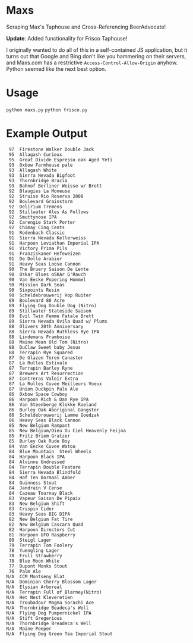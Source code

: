 Maxs
====

Scraping Max's Taphouse and Cross-Referencing BeerAdvocate!

**Update**: Added functionality for Frisco Taphouse!

I originally wanted to do all of this in a self-contained JS application, but it turns out that Google and Bing don't like you hammering on their servers, and Maxs.com has a restrictive `Access-Control-Allow-Origin` anyhow.  Python seemed like the next best option.

Usage
====

`python maxs.py`
`python frisco.py`

Example Output
====
 
```
 97  Firestone Walker Double Jack
 95  Allagash Curieux
 95  Great Divide Espresso oak Aged Yeti
 93  Oxbow Farmhouse pale
 93  Allagash White
 93  Sierra Nevada Bigfoot
 93  Thornbridge Bracia
 93  Bahnof Berliner Weisse w/ Brett
 92  Blaugies La Moneuse 
 92  Struise Rio Reserva 2008
 92  Boulevard Grainstorm
 92  Delirium Tremens
 92  Stillwater Ales As Follows
 92  Smuttynose IPA
 92  Carengie Stark Porter
 92  Chimay Cinq Cents
 91  Rodenbach Classic
 91  Sierra Nevada Kellerweiss
 91  Harpoon Leviathan Imperial IPA
 91  Victory Prima Pils
 91  Franziskaner Hefeweizen
 91  De Dolle Arabier
 91  Heavy Seas Loose Cannon
 90  The Bruery Saison De Lente
 90  Oskar Blues oSKAr G'Rauch
 90  Van Eecke Popering Hommel
 90  Mission Dark Seas
 90  Sixpoints Resin
 90  Scheldebrouwerij Hop Ruiter
 89  Boulevard 80 Acre
 89  Flying Dog Double Dog (Nitro)
 89  Stillwater Stateside Saison
 89  Evil Twin Femme Fatale Brett
 89  Sierra Nevada Ovila Quad w/ Plums
 88  Olivers 20th Anniversary
 88  Sierra Nevada Ruthless Rye IPA
 88  Lindemans Framboise
 88  Maine Mean Old Tom (Nitro)
 88  DuClaw Sweet baby Jesus
 88  Terrapin Rye Squared
 87  De Glazen Toren Canaster
 87  La Rulles Estivale
 87  Terrapin Barley Ryne
 87  Brewers Art Resurrection
 87  Contreras Valeir Extra
 87  La Rulles Cuvee Meilleurs Voeux
 87  Union Duckpin Pale Ale
 86  Oxbow Space Cowboy
 86  Harpoon Rich & Dan Rye IPA
 86  Van Steenberge Klokke Roeland
 86  Burley Oak Aboriginal Gangster
 86  Scheldebrouwerij Lamme Goedzak
 86  Heavy Seas Black Cannon
 85  New Belgium Rampant
 85  New Belgium/Dieu Du Ciel Heavenly Feijoa
 85  Fritz Briem Gratzer
 85  Burley Oak Rude Boy
 84  Van Eecke Cuvee Watou
 84  Blue Mountain  Steel Wheels
 84  Harpoon Black IPA
 84  Alvinne Undressed
 84  Terrapin Double Feature
 84  Sierra Nevada Blindfold 
 84  Hof Ten Dormaal Amber
 84  Guinness Stout
 84  Jandrain V Cense
 84  Cazeau Tournay Black
 83  Vapeur Saison De Pipaix
 83  New Belgium Shift
 83  Crispin Cider
 83  Heavy Seas BIG DIPA 
 82  New Belgium Fat Tire
 82  New Belgium Cascara Quad
 82  Harpoon Directors Cut
 81  Harpoon UFO Raspberry
 80  Steigl Lager
 79  Terrapin Tom Foolery
 78  Yuengling Lager
 78  Fruli Strawberry
 78  Blue Moon White
 77  Dupont Monks Stout
 76  Palm Ale
N/A  CCM Montseny Blat
N/A  Dominion Cherry Blossom Lager
N/A  Elysian Arboreal
N/A  Terrapin Full of Blarney(Nitro)
N/A  Het Nest Kleveretien
N/A  Troubadour Magma Sorachi Ace
N/A  Thornbridge Beadeca's Well
N/A  Flying Dog Pumpernickel IPA
N/A  Stift Gregerious
N/A  Thornbridge Breadeca's Well
N/A  Maine Peeper
N/A  Flying Dog Green Tea Imperial Stout
```
